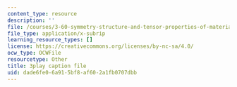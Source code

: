 ```yaml
---
content_type: resource
description: ''
file: /courses/3-60-symmetry-structure-and-tensor-properties-of-materials-fall-2005/dade6fe06a915bf8af602a1fb0707dbb_APv1uyLL6ok.vtt
file_type: application/x-subrip
learning_resource_types: []
license: https://creativecommons.org/licenses/by-nc-sa/4.0/
ocw_type: OCWFile
resourcetype: Other
title: 3play caption file
uid: dade6fe0-6a91-5bf8-af60-2a1fb0707dbb
---
```

